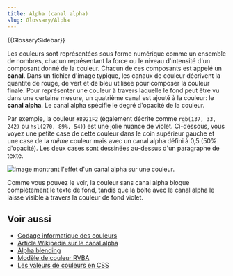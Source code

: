 ```yaml
---
title: Alpha (canal alpha)
slug: Glossary/Alpha
---
```


{{GlossarySidebar}}

Les couleurs sont représentées sous forme numérique comme un ensemble de nombres, chacun représentant la force ou le niveau d'intensité d'un composant donné de la couleur. Chacun de ces composants est appelé un **canal**. Dans un fichier d'image typique, les canaux de couleur décrivent la quantité de rouge, de vert et de bleu utilisée pour composer la couleur finale. Pour représenter une couleur à travers laquelle le fond peut être vu dans une certaine mesure, un quatrième canal est ajouté à la couleur: le **canal alpha**. Le canal alpha spécifie le degré d'opacité de la couleur.

Par exemple, la couleur `#8921F2` (également décrite comme `rgb(137, 33, 242)` ou `hsl(270, 89%, 54)`) est une jolie nuance de violet. Ci-dessous, vous voyez une petite case de cette couleur dans le coin supérieur gauche et une case de la _même_ couleur mais avec un canal alpha défini à 0,5 (50% d'opacité). Les deux cases sont dessinées au-dessus d'un paragraphe de texte.

![Image montrant l'effet d'un canal alpha sur une couleur.](alpha-channel-example.png)

Comme vous pouvez le voir, la couleur sans canal alpha bloque complètement le texte de fond, tandis que la boîte avec le canal alpha le laisse visible à travers la couleur de fond violet.

## Voir aussi

- [Codage informatique des couleurs](https://fr.wikipedia.org/wiki/Codage_informatique_des_couleurs)
- [Article Wikipédia sur le canal alpha](https://fr.wikipedia.org/wiki/Canal_alpha)
- [Alpha blending](https://fr.wikipedia.org/wiki/Alpha_blending)
- [Modèle de couleur RVBA](https://fr.wikipedia.org/wiki/RVBA)
- [Les valeurs de couleurs en CSS](/fr/docs/Web/CSS/color_value)
